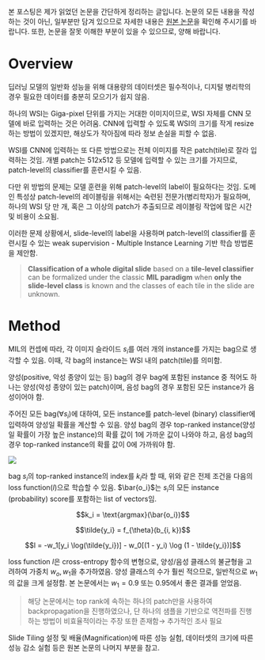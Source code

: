 
본 포스팅은 제가 읽었던 논문을 간단하게 정리하는 글입니다. 논문의 모든 내용을 작성하는 것이 아닌, 일부분만 담겨 있으므로 자세한 내용은 [원본 논문](https://arxiv.org/pdf/1805.06983.pdf)을 확인해 주시기를 바랍니다. 또한, 논문을 잘못 이해한 부분이 있을 수 있으므로, 양해 바랍니다.

# Overview

딥러닝 모델의 일반화 성능을 위해 대용량의 데이터셋은 필수적이나, 디지털 병리학의 경우 필요한 데이터를 충분히 모으기가 쉽지 않음. 

하나의 WSI는 Giga-pixel 단위를 가지는 거대한 이미지이므로, WSI 자체를 CNN 모델에 바로 입력하는 것은 어려움. CNN에 입력할 수 있도록 WSI의 크기를 작게 resize 하는 방법이 있겠지만, 해상도가 작아짐에 따라 정보 손실을 피할 수 없음.

WSI를 CNN에 입력하는 또 다른 방법으로는 전체 이미지를 작은 patch(tile)로 잘라 입력하는 것임. 개별 patch는 512x512 등 모델에 입력할 수 있는 크기를 가지므로, patch-level의 classifier를 훈련시킬 수 있음.

다만 위 방법의 문제는 모델 훈련을 위해 patch-level의 label이 필요하다는 것임. 도메인 특성상 patch-level의 레이블링을 위해서는 숙련된 전문가(병리학자)가 필요하며, 하나의 WSI 당 만 개, 혹은 그 이상의 patch가 추출되므로 레이블링 작업에 많은 시간 및 비용이 소요됨. 

이러한 문제 상황에서, slide-level의 label을 사용하며 patch-level의 classifier를 훈련시킬 수 있는 weak supervision - Multiple Instance Learning 기반 학습 방법론을 제안함.

> **Classification of a whole digital slide** based on a **tile-level classifier** can be formalized under the classic **MIL paradigm** when **only the slide-level class** is known and the classes of each tile in the slide are unknown.

# Method

MIL의 컨셉에 따라, 각 이미지 슬라이드 $s_i$를 여러 개의 instance를 가지는 bag으로 생각할 수 있음. 이때, 각 bag의 instance는 WSI 내의 patch(tile)를 의미함. 

양성(positive, 악성 종양이 있는 등) bag의 경우 bag에 포함된 instance 중 적어도 하나는 양성(악성 종양이 있는 patch)이며, 음성 bag의 경우 포함된 모든 instance가 음성이어야 함. 

주어진 모든 bag($\forall s_i$)에 대하여, 모든 instance를 patch-level (binary) classifier에 입력하여 양성일 확률을 계산할 수 있음. 양성 bag의 경우 top-ranked instance(양성일 확률이 가장 높은 instance)의 확률 값이 1에 가까운 값이 나와야 하고, 음성 bag의 경우 top-ranked instance의 확률 값이 0에 가까워야 함.

![](https://velog.velcdn.com/images/kyyle/post/8708972f-7b82-42a9-81f8-783b2fd4b235/image.png)

bag $s_i$의 top-ranked instance의 index를 $k_i$라 할 때, 위와 같은 전제 조건을 다음의 loss function($l$)으로 학습할 수 있음. $\bar{o_i}$는 $s_i$의 모든 instance (probability) score를 포함하는 list of vectors임.  

$$k_i = \text{argmax}(\bar{o_i})$$

$$\tilde{y_i} = f_{\theta}(b_{i, k})$$

$$l = -w_1[y_i \log(\tilde{y_i})] - w_0[(1 - y_i) \log (1 - \tilde{y_i})]$$

loss function $l$은 cross-entropy 함수의 변형으로, 양성/음성 클래스의 불균형을 고려하여 가중치 $w_o, w_1$을 추가하였음. 양성 클래스의 수가 훨씬 적으므로, 일반적으로 $w_1$의 값을 크게 설정함. 본 논문에서는 $w_1=0.9$ 또는 $0.95$에서 좋은 결과를 얻었음.

> 해당 논문에서는 top rank에 속하는 하나의 patch만을 사용하여 backpropagation을 진행하였으나, 단 하나의 샘플을 기반으로 역전파를 진행하는 방법이 비효율적이라는 주장 또한 존재함→ 추가적인 조사 필요 

Slide Tiling 설정 및 배율(Magnification)에 따른 성능 실험, 데이터셋의 크기에 따른 성능 감소 실험 등은 원본 논문의 나머지 부분을 참고.







